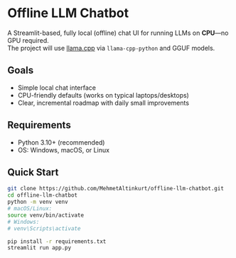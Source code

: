 # Offline LLM Chatbot

A Streamlit-based, fully local (offline) chat UI for running LLMs on **CPU**—no GPU required.  
The project will use [llama.cpp](https://github.com/ggerganov/llama.cpp) via `llama-cpp-python` and GGUF models.

## Goals
- Simple local chat interface
- CPU-friendly defaults (works on typical laptops/desktops)
- Clear, incremental roadmap with daily small improvements

## Requirements
- Python 3.10+ (recommended)
- OS: Windows, macOS, or Linux

## Quick Start
```bash
git clone https://github.com/MehmetAltinkurt/offline-llm-chatbot.git
cd offline-llm-chatbot
python -m venv venv
# macOS/Linux:
source venv/bin/activate
# Windows:
# venv\Scripts\activate

pip install -r requirements.txt
streamlit run app.py
